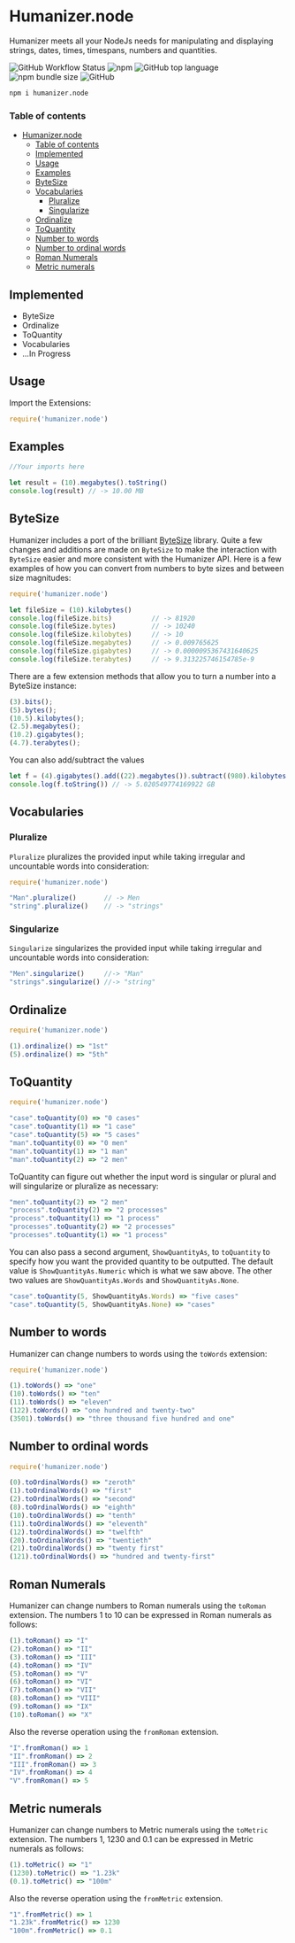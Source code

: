 # Humanizer.node

Humanizer meets all your NodeJs needs for manipulating and displaying strings, dates, times, timespans, numbers and quantities.

![GitHub Workflow Status](https://img.shields.io/github/workflow/status/fakoua/humanizer.node/Node_CI) ![npm](https://img.shields.io/npm/v/humanizer.node) ![GitHub top language](https://img.shields.io/github/languages/top/fakoua/humanizer.node) ![npm bundle size](https://img.shields.io/bundlephobia/minzip/humanizer.node) ![GitHub](https://img.shields.io/github/license/fakoua/humanizer.node)

```bash
npm i humanizer.node
```
### Table of contents

- [Humanizer.node](#humanizernode)
    - [Table of contents](#table-of-contents)
  - [Implemented](#implemented)
  - [Usage](#usage)
  - [Examples](#examples)
  - [ByteSize](#bytesize)
  - [Vocabularies](#vocabularies)
    - [Pluralize](#pluralize)
    - [Singularize](#singularize)
  - [Ordinalize](#ordinalize)
  - [ToQuantity](#toquantity)
  - [Number to words](#number-to-words)
  - [Number to ordinal words](#number-to-ordinal-words)
  - [Roman Numerals](#roman-numerals)
  - [Metric numerals](#metric-numerals)

## Implemented

- ByteSize
- Ordinalize
- ToQuantity
- Vocabularies
- ...In Progress

## Usage

Import the Extensions:

```js
require('humanizer.node')
```

## Examples

```js
//Your imports here

let result = (10).megabytes().toString()
console.log(result) // -> 10.00 MB
```

## ByteSize

Humanizer includes a port of the brilliant [ByteSize](https://github.com/omar/ByteSize) library.
Quite a few changes and additions are made on `ByteSize` to make the interaction with `ByteSize` easier and more consistent with the Humanizer API.
Here is a few examples of how you can convert from numbers to byte sizes and between size magnitudes:

```js
require('humanizer.node')

let fileSize = (10).kilobytes()
console.log(fileSize.bits)          // -> 81920
console.log(fileSize.bytes)         // -> 10240
console.log(fileSize.kilobytes)     // -> 10
console.log(fileSize.megabytes)     // -> 0.009765625
console.log(fileSize.gigabytes)     // -> 0.0000095367431640625
console.log(fileSize.terabytes)     // -> 9.313225746154785e-9
```

There are a few extension methods that allow you to turn a number into a ByteSize instance:

```js
(3).bits();
(5).bytes();
(10.5).kilobytes();
(2.5).megabytes();
(10.2).gigabytes();
(4.7).terabytes();
```

You can also add/subtract the values

```js
let f = (4).gigabytes().add((22).megabytes()).subtract((980).kilobytes()).addGigabytes(1)
console.log(f.toString()) // -> 5.020549774169922 GB
```

## Vocabularies

### Pluralize

`Pluralize` pluralizes the provided input while taking irregular and uncountable words into consideration:

```js
require('humanizer.node')

"Man".pluralize()       // -> Men
"string".pluralize()    // -> "strings"

```

### Singularize

`Singularize` singularizes the provided input while taking irregular and uncountable words into consideration:

```js
"Men".singularize()     //-> "Man"
"strings".singularize() //-> "string"
```

## Ordinalize

```js
require('humanizer.node')

(1).ordinalize() => "1st"
(5).ordinalize() => "5th"
```

## ToQuantity

```js
require('humanizer.node')

"case".toQuantity(0) => "0 cases"
"case".toQuantity(1) => "1 case"
"case".toQuantity(5) => "5 cases"
"man".toQuantity(0) => "0 men"
"man".toQuantity(1) => "1 man"
"man".toQuantity(2) => "2 men"
```

ToQuantity can figure out whether the input word is singular or plural and will singularize or pluralize as necessary:

```js
"men".toQuantity(2) => "2 men"
"process".toQuantity(2) => "2 processes"
"process".toQuantity(1) => "1 process"
"processes".toQuantity(2) => "2 processes"
"processes".toQuantity(1) => "1 process"
```

You can also pass a second argument, `ShowQuantityAs`, to `toQuantity` to specify how you want the provided quantity to be outputted. The default value is `ShowQuantityAs.Numeric` which is what we saw above. The other two values are `ShowQuantityAs.Words` and `ShowQuantityAs.None`.

```js
"case".toQuantity(5, ShowQuantityAs.Words) => "five cases"
"case".toQuantity(5, ShowQuantityAs.None) => "cases"
```

## Number to words

Humanizer can change numbers to words using the `toWords` extension:

```js
require('humanizer.node')

(1).toWords() => "one"
(10).toWords() => "ten"
(11).toWords() => "eleven"
(122).toWords() => "one hundred and twenty-two"
(3501).toWords() => "three thousand five hundred and one"
```

## Number to ordinal words

```js
require('humanizer.node')

(0).toOrdinalWords() => "zeroth"
(1).toOrdinalWords() => "first"
(2).toOrdinalWords() => "second"
(8).toOrdinalWords() => "eighth"
(10).toOrdinalWords() => "tenth"
(11).toOrdinalWords() => "eleventh"
(12).toOrdinalWords() => "twelfth"
(20).toOrdinalWords() => "twentieth"
(21).toOrdinalWords() => "twenty first"
(121).toOrdinalWords() => "hundred and twenty-first"
```

## Roman Numerals

Humanizer can change numbers to Roman numerals using the `toRoman` extension. The numbers 1 to 10 can be expressed in Roman numerals as follows:

```ts
(1).toRoman() => "I"
(2).toRoman() => "II"
(3).toRoman() => "III"
(4).toRoman() => "IV"
(5).toRoman() => "V"
(6).toRoman() => "VI"
(7).toRoman() => "VII"
(8).toRoman() => "VIII"
(9).toRoman() => "IX"
(10).toRoman() => "X"
```

Also the reverse operation using the `fromRoman` extension.

```ts
"I".fromRoman() => 1
"II".fromRoman() => 2
"III".fromRoman() => 3
"IV".fromRoman() => 4
"V".fromRoman() => 5
```

## Metric numerals

Humanizer can change numbers to Metric numerals using the `toMetric` extension. The numbers 1, 1230 and 0.1 can be expressed in Metric numerals as follows:

```js
(1).toMetric() => "1"
(1230).toMetric() => "1.23k"
(0.1).toMetric() => "100m"
```

Also the reverse operation using the `fromMetric` extension.

```js
"1".fromMetric() => 1
"1.23k".fromMetric() => 1230
"100m".fromMetric() => 0.1
```